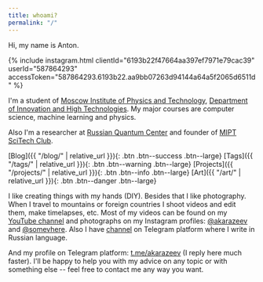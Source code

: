 ```yaml
---
title: whoami?
permalink: "/"
---
```


Hi, my name is Anton.

{% include instagram.html clientId="6193b22f47664aa397ef7971e79cac39" userId="587864293" accessToken="587864293.6193b22.aa9bb07263d94144a64a5f2065d6511d" %}

I'm a student of [Moscow Institute of Physics and Technology](https://mipt.ru/english/), [Department of Innovation and High Technologies](https://mipt.ru/diht/). My major courses are computer science, machine learning and physics.

Also I'm a researcher at [Russian Quantum Center](http://www.rqc.ru/) and founder of [MIPT SciTech Club](https://www.facebook.com/scitechmipt/).

[Blog]({{ "/blog/" | relative_url }}){: .btn .btn--success .btn--large}
[Tags]({{ "/tags/" | relative_url }}){: .btn .btn--warning .btn--large}
[Projects]({{ "/projects/" | relative_url }}){: .btn .btn--info .btn--large}
[Art]({{ "/art/" | relative_url }}){: .btn .btn--danger .btn--large}

I like creating things with my hands (DIY). Besides that I like photography. When I travel to mountains or foreign countries I shoot videos and edit them, make timelapses, etc. Most of my videos can be found on my [YouTube channel](https://www.youtube.com/c/AntonKarazeev) and photographs on my Instagram profiles: [@akarazeev](https://www.instagram.com/akarazeev/) and [@somevhere](https://www.instagram.com/somevhere/). Also I have [channel](https://t.me/akarazeevchannel) on Telegram platform where I write in Russian language.

And my profile on Telegram platform: [t.me/akarazeev](https://t.me/akarazeev) (I reply here much faster). I'll be happy to help you with my advice on any topic or with something else -- feel free to contact me any way you want.
